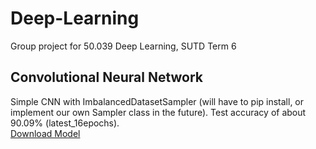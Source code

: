 # Deep-Learning
Group project for 50.039 Deep Learning, SUTD Term 6
<br>
## Convolutional Neural Network
Simple CNN with ImbalancedDatasetSampler (will have to pip install, or implement our own Sampler class in the future). Test accuracy of about 90.09% (latest_16epochs).
<br>
[Download Model](https://drive.google.com/drive/folders/1zcXmKO0L9nvmTLk23JpvpBmgLlQouqLa?usp=sharing)
